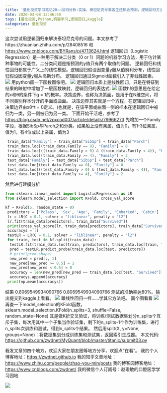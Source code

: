 ```yaml
---
title: '量化投资学习笔记20——回归分析:实操，泰坦尼克号乘客生还机会预测，逻辑回归方法。'
date: 2020-03-08 12:46:40
tags: [量化投资,Python,机器学习,逻辑回归,kaggle]
categories: 量化投资
---
```

这次尝试用逻辑回归来解决泰坦尼克号的问题。本文参考了https://zhuanlan.zhihu.com/p/28408516 和 https://www.cnblogs.com/BYRans/p/4713624.html
逻辑回归（Logistic Regression）是一种用于解决二分类（0 or 1）问题的机器学习方法，用于估计某种事物的可能性。二分类问题是指预测的y值只有两个取值的问题。
逻辑回归和线性回归都属于广义上的线性模型。逻辑回归假设因变量y服从伯努利分布，线性回归假设因变量y服从高斯分布。
逻辑回归通过Sigmoid函数引入了非线性因素。
![](https://zymblog-1258069789.cos.ap-chengdu.myqcloud.com/blog0178-QTLearn/21/01.png)
用python画一下函数图像吧。
![](https://zymblog-1258069789.cos.ap-chengdu.myqcloud.com/blog0178-QTLearn/21/02.png)
逻辑回归本质上是线性回归，只是在特征到结果的映射中增加了一层函数映射。逻辑回归的表达式:
![](https://zymblog-1258069789.cos.ap-chengdu.myqcloud.com/blog0178-QTLearn/21/03.png)
函数h的意思是在给定的x和θ的条件下g = 1的概率。决策边界，也称为决策面，是用于在N维空间，将不同类别样本分开的平面或曲面。
决策边界其实就是一个方程，在逻辑回归中，决策边界由xθ^t = 0定义。(也就是，在该平面或曲面一侧的样本在逻辑回归中被归为一类，另一侧被归为另一类。
下面开始干活吧，参考了 https://blog.csdn.net/zpxcod007/article/details/79966273
先增加一个Family字段，根据SibSp与Parch之和分类。如果船上没有亲属，值为0，有1-3位亲属，值为1，有4位或以上亲属，值为3
```python
 train_data["Family"] = train_data["SibSp"] + train_data["Parch"]
 train_data.loc[(train_data.Family == 0), "Family"] = 0
 train_data.loc[((train_data.Family > 0) & (train_data.Family < 4)), "Family"] = 1
 train_data.loc[(train_data.Family >= 4), "Family"] = 2
 test_data["Family"] = test_data["SibSp"] + test_data["Parch"]
 test_data.loc[(test_data.Family == 0), "Family"] = 0
 test_data.loc[((test_data.Family > 0) & (test_data.Family < 4)), "Family"] = 1
 test_data.loc[(test_data.Family >= 4), "Family"] = 2
```
然后进行建模分析
```python
from sklearn.linear_model import LogisticRegression as LR
from sklearn.model_selection import KFold, cross_val_score

kf = KFold(5, random_state = 0)
 predictors = ['Pclass', 'Sex', 'Age', 'Family', 'Embarked', 'Cabin']
 lr = LR(C = 0.1, solver = "liblinear", penalty = "l2")
 lr.fit(train_data[predictors], train_data["Survived"])
 print(cross_val_score(lr, train_data[predictors], train_data["Survived"], cv = kf).mean())
 accuracys = []
 testLR = LR(C = 0.1, solver = "liblinear", penalty = "l2")
 for train, test in kf.split(train_data):
  testLR.fit(train_data.loc[train, predictors], train_data.loc[train, "Survived"])
  pred = testLR.predict_proba(train_data.loc[test, predictors])
  # print(pred.shape)
  new_pred = pred[:, 1]
  new_pred[new_pred >= 0.5] = 1
  new_pred[new_pred < 0.5] = 0
  accuracy = len(new_pred[new_pred == train_data.loc[test, "Survived"]])/len(test)
  accuracys.append(accuracy)
 print(np.mean(accuracys))
```
结果
0.8069549934090766
0.8069549934090766
测试的准确率达80%。输出提交到kaggle上看看。
![](https://zymblog-1258069789.cos.ap-chengdu.myqcloud.com/blog0178-QTLearn/21/04.png)
跟线性回归一样……学其它方法吧。
画个图看看
![](https://zymblog-1258069789.cos.ap-chengdu.myqcloud.com/blog0178-QTLearn/21/05.png)
再查一下model_selection的KFold函数，sklearn.model_selection.KFold(n_splits=3, shuffle=False, random_state=None)
其是做K折交叉验证，将训练/测试数据集划分n_splits个互斥子集，每次用其中一个子集当作验证集，剩下的n_splits-1个作为训练集，进行n_splits次训练和测试，得到n_splits个结果。
然后用split(X, y=None, groups=None)：将数据集划分成训练集和测试集，返回索引生成器。
本文代码: https://github.com/zwdnet/MyQuant/blob/master/titanic/submit03.py



我发文章的四个地方，欢迎大家在朋友圈等地方分享，欢迎点“在看”。
我的个人博客地址：https://zwdnet.github.io
我的知乎文章地址： https://www.zhihu.com/people/zhao-you-min/posts
我的博客园博客地址： https://www.cnblogs.com/zwdnet/
我的微信个人订阅号：赵瑜敏的口腔医学学习园地


![](https://zymblog-1258069789.cos.ap-chengdu.myqcloud.com/other/wx.jpg)
